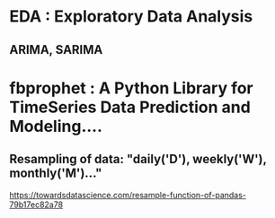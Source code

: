  # EDA : Exploratory Data Analysis
 
 
 ## ARIMA, SARIMA
 
 
 # fbprophet : A Python Library for TimeSeries Data Prediction and Modeling....
 
 
 
 ## Resampling of data: "daily('D'), weekly('W'), monthly('M')..."
 
 https://towardsdatascience.com/resample-function-of-pandas-79b17ec82a78
 
 
 